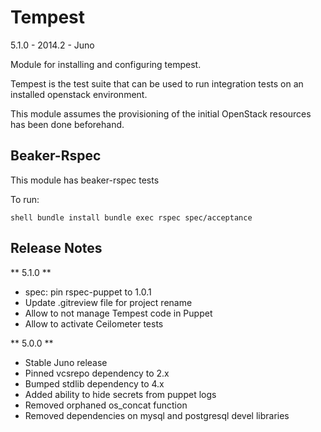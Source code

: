 Tempest
=======

5.1.0 - 2014.2 - Juno

Module for installing and configuring tempest.

Tempest is the test suite that can be used to run integration
tests on an installed openstack environment.

This module assumes the provisioning of the initial OpenStack
resources has been done beforehand.

Beaker-Rspec
------------

This module has beaker-rspec tests

To run:

``shell
bundle install
bundle exec rspec spec/acceptance
``

Release Notes
-------------

** 5.1.0 **

* spec: pin rspec-puppet to 1.0.1
* Update .gitreview file for project rename
* Allow to not manage Tempest code in Puppet
* Allow to activate Ceilometer tests

** 5.0.0 **

* Stable Juno release
* Pinned vcsrepo dependency to 2.x
* Bumped stdlib dependency to 4.x
* Added ability to hide secrets from puppet logs
* Removed orphaned os_concat function
* Removed dependencies on mysql and postgresql devel libraries
